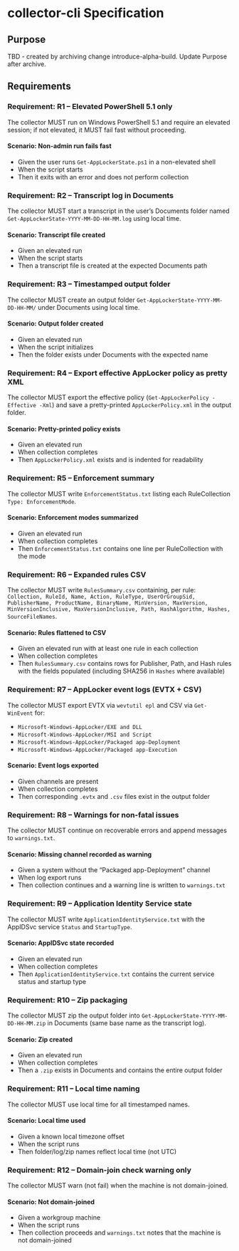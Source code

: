 # collector-cli Specification

## Purpose
TBD - created by archiving change introduce-alpha-build. Update Purpose after archive.
## Requirements
### Requirement: R1 – Elevated PowerShell 5.1 only
The collector MUST run on Windows PowerShell 5.1 and require an elevated session; if not elevated, it MUST fail fast without proceeding.

#### Scenario: Non-admin run fails fast
- Given the user runs `Get-AppLockerState.ps1` in a non-elevated shell
- When the script starts
- Then it exits with an error and does not perform collection

### Requirement: R2 – Transcript log in Documents
The collector MUST start a transcript in the user’s Documents folder named `Get-AppLockerState-YYYY-MM-DD-HH-MM.log` using local time.

#### Scenario: Transcript file created
- Given an elevated run
- When the script starts
- Then a transcript file is created at the expected Documents path

### Requirement: R3 – Timestamped output folder
The collector MUST create an output folder `Get-AppLockerState-YYYY-MM-DD-HH-MM/` under Documents using local time.

#### Scenario: Output folder created
- Given an elevated run
- When the script initializes
- Then the folder exists under Documents with the expected name

### Requirement: R4 – Export effective AppLocker policy as pretty XML
The collector MUST export the effective policy (`Get-AppLockerPolicy -Effective -Xml`) and save a pretty-printed `AppLockerPolicy.xml` in the output folder.

#### Scenario: Pretty-printed policy exists
- Given an elevated run
- When collection completes
- Then `AppLockerPolicy.xml` exists and is indented for readability

### Requirement: R5 – Enforcement summary
The collector MUST write `EnforcementStatus.txt` listing each RuleCollection `Type: EnforcementMode`.

#### Scenario: Enforcement modes summarized
- Given an elevated run
- When collection completes
- Then `EnforcementStatus.txt` contains one line per RuleCollection with the mode

### Requirement: R6 – Expanded rules CSV
The collector MUST write `RulesSummary.csv` containing, per rule: `Collection, RuleId, Name, Action, RuleType, UserOrGroupSid, PublisherName, ProductName, BinaryName, MinVersion, MaxVersion, MinVersionInclusive, MaxVersionInclusive, Path, HashAlgorithm, Hashes, SourceFileNames`.

#### Scenario: Rules flattened to CSV
- Given an elevated run with at least one rule in each collection
- When collection completes
- Then `RulesSummary.csv` contains rows for Publisher, Path, and Hash rules with the fields populated (including SHA256 in `Hashes` where available)

### Requirement: R7 – AppLocker event logs (EVTX + CSV)
The collector MUST export EVTX via `wevtutil epl` and CSV via `Get-WinEvent` for:
- `Microsoft-Windows-AppLocker/EXE and DLL`
- `Microsoft-Windows-AppLocker/MSI and Script`
- `Microsoft-Windows-AppLocker/Packaged app-Deployment`
- `Microsoft-Windows-AppLocker/Packaged app-Execution`

#### Scenario: Event logs exported
- Given channels are present
- When collection completes
- Then corresponding `.evtx` and `.csv` files exist in the output folder

### Requirement: R8 – Warnings for non-fatal issues
The collector MUST continue on recoverable errors and append messages to `warnings.txt`.

#### Scenario: Missing channel recorded as warning
- Given a system without the “Packaged app-Deployment” channel
- When log export runs
- Then collection continues and a warning line is written to `warnings.txt`

### Requirement: R9 – Application Identity Service state
The collector MUST write `ApplicationIdentityService.txt` with the AppIDSvc service `Status` and `StartupType`.

#### Scenario: AppIDSvc state recorded
- Given an elevated run
- When collection completes
- Then `ApplicationIdentityService.txt` contains the current service status and startup type

### Requirement: R10 – Zip packaging
The collector MUST zip the output folder into `Get-AppLockerState-YYYY-MM-DD-HH-MM.zip` in Documents (same base name as the transcript log).

#### Scenario: Zip created
- Given an elevated run
- When collection completes
- Then a `.zip` exists in Documents and contains the entire output folder

### Requirement: R11 – Local time naming
The collector MUST use local time for all timestamped names.

#### Scenario: Local time used
- Given a known local timezone offset
- When the script runs
- Then folder/log/zip names reflect local time (not UTC)

### Requirement: R12 – Domain-join check warning only
The collector MUST warn (not fail) when the machine is not domain-joined.

#### Scenario: Not domain-joined
- Given a workgroup machine
- When the script runs
- Then collection proceeds and `warnings.txt` notes that the machine is not domain-joined

